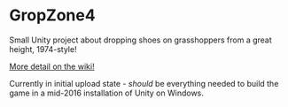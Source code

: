# GropZone4
Small Unity project about dropping shoes on grasshoppers from a great height, 1974-style!

[More detail on the wiki!](https://github.com/SamWibatt/GropZone4/wiki)

Currently in initial upload state - *should* be everything needed to build the game in a mid-2016 installation of Unity on Windows.

